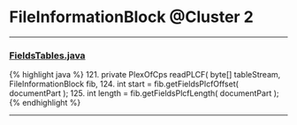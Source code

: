 # FileInformationBlock @Cluster 2

***

### [FieldsTables.java](https://searchcode.com/codesearch/view/88635600/)
{% highlight java %}
121. private PlexOfCps readPLCF( byte[] tableStream, FileInformationBlock fib,
124.     int start = fib.getFieldsPlcfOffset( documentPart );
125.     int length = fib.getFieldsPlcfLength( documentPart );
{% endhighlight %}

***

